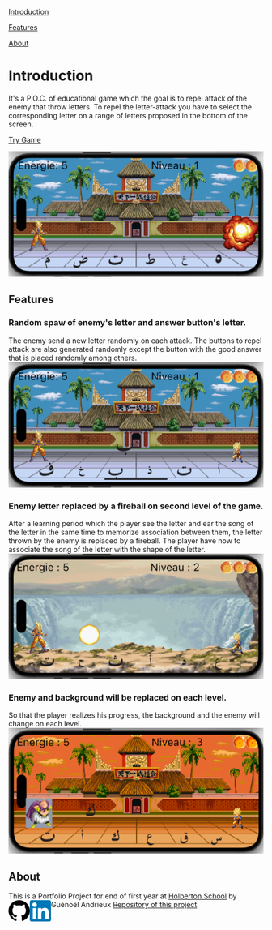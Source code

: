 [Introduction](#letter-fighter)

[Features](#features)

[About](#about)

# Introduction

It's a P.O.C. of educational game which the goal is to repel attack of the enemy that throw letters.
To repel the letter-attack you have to select the corresponding letter on a range of letters proposed in the bottom of the screen.

<a href="https://guenoel.github.io/letter_fighter/build/web/" target="_blank">Try Game</a>

<img class="fit-picture" src="web/images/screenshot1.png" alt="Screenshot of the game">

## Features

### Random spaw of enemy's letter and answer button's letter.
The enemy send a new letter randomly on each attack. The buttons to repel attack are also generated randomly except the button with the good answer that is placed randomly among others.
<img class="fit-picture" src="web/images/screenshot2.png" alt="Screenshot of the game">

### Enemy letter replaced by a fireball on second level of the game.
After a learning period which the player see the letter and ear the song of the letter in the same time to memorize association between them, the letter thrown by the enemy is replaced by a fireball. The player have now to associate the song of the letter with the shape of the letter.
<img class="fit-picture" src="web/images/screenshot3.png" alt="Screenshot of the game">


### Enemy and background will be replaced on each level.
So that the player realizes his progress, the background and the enemy will change on each level.
<img class="fit-picture" src="web/images/screenshot4.png" alt="Screenshot of the game">


## About

This is a Portfolio Project for end of first year at [Holberton School](https://www.holbertonschool.fr/) by Guénoël Andrieux
<a href="https://github.com/guenoel"><img align="left" src="web/images/github.svg" alt="Guénoël Andrieux | Github" width="42px"/></a>
<a href="https://www.linkedin.com/in/gu%C3%A9no%C3%ABl-andrieux-58464569/"><img align="left" src="web/images/linkedin.svg" alt="Guénoël Andrieux | LinkedIn" width="42px"/></a>
[Repository of this project](https://github.com/guenoel/letter_fighter)